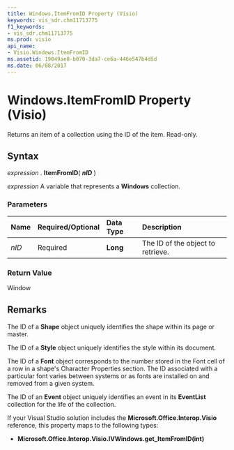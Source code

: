 ```yaml
---
title: Windows.ItemFromID Property (Visio)
keywords: vis_sdr.chm11713775
f1_keywords:
- vis_sdr.chm11713775
ms.prod: visio
api_name:
- Visio.Windows.ItemFromID
ms.assetid: 19049ae8-b070-3da7-ce6a-446e547b4d5d
ms.date: 06/08/2017
---
```



# Windows.ItemFromID Property (Visio)

Returns an item of a collection using the ID of the item. Read-only.


## Syntax

 _expression_ . **ItemFromID**( **_nID_** )

 _expression_ A variable that represents a **Windows** collection.


### Parameters



|**Name**|**Required/Optional**|**Data Type**|**Description**|
|:-----|:-----|:-----|:-----|
| _nID_|Required| **Long**|The ID of the object to retrieve.|

### Return Value

Window


## Remarks

The ID of a **Shape** object uniquely identifies the shape within its page or master.

The ID of a **Style** object uniquely identifies the style within its document.

The ID of a **Font** object corresponds to the number stored in the Font cell of a row in a shape's Character Properties section. The ID associated with a particular font varies between systems or as fonts are installed on and removed from a given system.

The ID of an **Event** object uniquely identifies an event in its **EventList** collection for the life of the collection.

If your Visual Studio solution includes the **Microsoft.Office.Interop.Visio** reference, this property maps to the following types:


- **Microsoft.Office.Interop.Visio.IVWindows.get_ItemFromID(int)**
    

